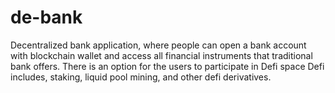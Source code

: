 # de-bank
Decentralized bank application, where people can open a bank account with blockchain wallet and access all financial instruments that traditional bank offers.
There is an option for the users to participate in Defi space
Defi includes, staking, liquid pool mining, and other defi derivatives.
